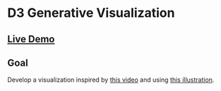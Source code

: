 # D3 Generative Visualization

## [Live Demo](https://codepen.io/borntofrappe/full/eYYQwvz)

## Goal

Develop a visualization inspired by [this video](https://www.learnwithjason.dev/generative-data-visualization-design-and-planning) and using [this illustration](https://codepen.io/borntofrappe/pen/abbQgOp).